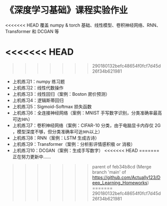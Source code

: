 # 《深度学习基础》课程实验作业

<<<<<<< HEAD
覆盖 numpy & torch 基础、线性模型、卷积神经网络、RNN、Transformer 和 DCGAN 等

<<<<<<< HEAD
=======
>>>>>>> 290180132befc48654f0fcf7d45d26f34b621981
- 上机练习1：numpy 练习题
- 上机练习2：线性代数操作
- 上机练习3：线性回归（案例：Boston 房价预测）
- 上机练习4：逻辑斯蒂回归
- 上机练习5：Sigmoid-Softmax 损失函数
- 上机练习6：全连接神经网络（案例：MNIST 手写数字识别，分类准确率最高可达`98%`）
- 上机练习7：卷积神经网络（案例：CIFAR-10 分类，由于电脑显卡内存仅 2G ，模型深度不够，但分类准确率可达`90%`以上）
- 上机练习8：RNN（案例：LSTM 生成古诗）
- 上机练习9：Transformer（案例：分析影评情感积极 or 消极）
- 上机练习10：DCGAN（案例：生成手写数字）
<<<<<<< HEAD
=======
正在努力更新中……
>>>>>>> parent of feb34b8cd (Merge branch 'main' of https://github.com/Actually123/Deep_Learning_Homeworks)
=======
>>>>>>> 290180132befc48654f0fcf7d45d26f34b621981
